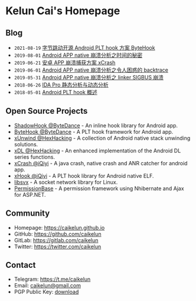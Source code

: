 # Kelun Cai's Homepage

## Blog

* `2021-08-19` [字节跳动开源 Android PLT hook 方案 ByteHook](site/blog/2021-08-19-bytedance-open-source-bytehook.md)
* `2019-08-01` [Android APP native 崩溃分析之时间的秘密](site/blog/2019-08-01-android-app-native-crash-secret-of-time.md)
* `2019-06-21` [安卓 APP 崩溃捕获方案 xCrash](site/blog/2019-06-21-android-app-crash-capture-solution-xcrash.md)
* `2019-06-01` [Android APP native 崩溃分析之令人困惑的 backtrace](site/blog/2019-06-01-android-app-native-crash-confusing-backtrace.md)
* `2019-05-31` [Android APP native 崩溃分析之 linker SIGBUS 崩溃](site/blog/2019-05-31-android-app-native-crash-linker-sigbus.md)
* `2018-06-26` [IDA Pro 静态分析与动态分析](site/blog/2018-06-26-ida-pro-static-analysis-and-dynamic-analysis.md)
* `2018-05-01` [Android PLT hook 概述](site/blog/2018-05-01-android-plt-hook-overview.md)

## Open Source Projects

* [ShadowHook @ByteDance](https://github.com/bytedance/android-inline-hook) - An inline hook library for Android app.
* [ByteHook @ByteDance](https://github.com/bytedance/bhook) - A PLT hook framework for Android app.
* [xUnwind @HexHacking](https://github.com/hexhacking/xUnwind) - A collection of Android native stack unwinding solutions.
* [xDL @HexHacking](https://github.com/hexhacking/xDL) - An enhanced implementation of the Android DL series functions.
* [xCrash @iQiyi](https://github.com/iqiyi/xCrash) - A java crash, native crash and ANR catcher for android app.
* [xHook @iQiyi](https://github.com/iqiyi/xHook) - A PLT hook library for Android native ELF.
* [libsvx](https://github.com/caikelun/libsvx) - A socket network library for Linux.
* [PermissionBase](https://github.com/caikelun/PermissionBase) - A permission framework using Nhibernate and Ajax for ASP.NET.

## Community

* Homepage: https://caikelun.github.io
* GitHub: https://github.com/caikelun
* GitLab: https://gitlab.com/caikelun
* Twitter: https://twitter.com/caikelun

## Contact

* Telegram: https://t.me/caikelun
* Email: caikelun@gmail.com
* PGP Public Key: [download](https://raw.githubusercontent.com/caikelun/caikelun.github.io/master/site/pgp-public-key.txt)
